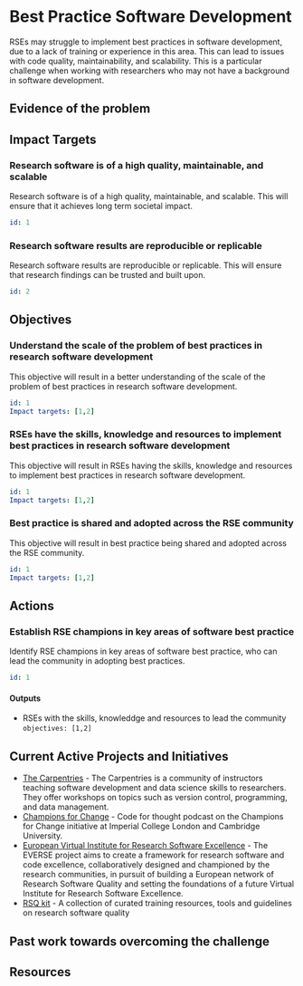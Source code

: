 # Best Practice Software Development

RSEs may struggle to implement best practices in software development, due to a lack of training or experience in this area. This can lead to issues with code quality, maintainability, and scalability. This is a particular challenge when working with researchers who may not have a background in software development.

## Evidence of the problem

## Impact Targets

### Research software is of a high quality, maintainable, and scalable

Research software is of a high quality, maintainable, and scalable. This will ensure that it achieves long term societal impact.

```yaml
id: 1
```

### Research software results are reproducible or replicable

Research software results are reproducible or replicable. This will ensure that research findings can be trusted and built upon.

```yaml
id: 2
```

## Objectives

### Understand the scale of the problem of best practices in research software development

This objective will result in a better understanding of the scale of the problem of best practices in research software development.

```yaml
id: 1
Impact targets: [1,2]
```

### RSEs have the skills, knowledge and resources to implement best practices in research software development

This objective will result in RSEs having the skills, knowledge and resources to implement best practices in research software development.

```yaml
id: 1
Impact targets: [1,2]
```

### Best practice is shared and adopted across the RSE community

This objective will result in best practice being shared and adopted across the RSE community.

```yaml
id: 1
Impact targets: [1,2]
```

## Actions

### Establish RSE champions in key areas of software best practice

Identify RSE champions in key areas of software best practice, who can lead the community in adopting best practices.

```yaml
id: 1
```

#### Outputs

- RSEs with the skills, knowleddge and resources to lead the community `objectives: [1,2]`

## Current Active Projects and Initiatives

- [The Carpentries](https://carpentries.org/) - The Carpentries is a community of instructors teaching software development and data science skills to researchers. They offer workshops on topics such as version control, programming, and data management.
- [Champions for Change](https://codeforthought.buzzsprout.com/1326658/episodes/16017272-en-champions-for-change-in-research-imperial-college-london-and-cambridge-university) - Code for thought podcast on the Champions for Change initiative at Imperial College London and Cambridge University.
- [European Virtual Institute for Research Software Excellence](https://everse.software/) - The EVERSE project aims to create a framework for research software and code excellence, collaboratively designed and championed by the research communities, in pursuit of building a European network of Research Software Quality and setting the foundations of a future Virtual Institute for Research Software Excellence.
- [RSQ kit](https://github.com/EVERSE-ResearchSoftware/RSQKit) - A collection of curated training resources, tools and guidelines on research software quality

## Past work towards overcoming the challenge

## Resources
